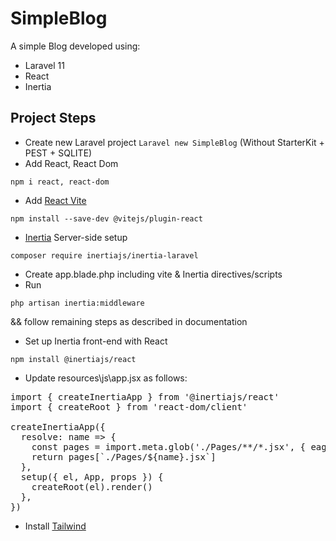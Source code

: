 # SimpleBlog
A simple Blog developed using:
- Laravel 11
- React
- Inertia

## Project Steps
- Create new Laravel project ```Laravel new SimpleBlog``` (Without StarterKit + PEST + SQLITE)
- Add React, React Dom
```
npm i react, react-dom
```
- Add [React Vite](https://laravel.com/docs/11.x/vite#react)
```
npm install --save-dev @vitejs/plugin-react
```
- [Inertia](https://inertiajs.com/server-side-setup) Server-side setup
```
composer require inertiajs/inertia-laravel
```
- Create app.blade.php including vite & Inertia directives/scripts
- Run 
```
php artisan inertia:middleware
``` 
&& follow remaining steps as described in documentation
- Set up Inertia front-end with React
```
npm install @inertiajs/react
```
- Update resources\js\app.jsx as follows:
<pre>
import { createInertiaApp } from '@inertiajs/react'
import { createRoot } from 'react-dom/client'

createInertiaApp({
  resolve: name => {
    const pages = import.meta.glob('./Pages/**/*.jsx', { eager: true })
    return pages[`./Pages/${name}.jsx`]
  },
  setup({ el, App, props }) {
    createRoot(el).render(<App {...props} />)
  },
})
</pre>

- Install [Tailwind](https://tailwindcss.com/docs/guides/laravel) 

